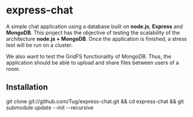 # express-chat
      
  A simple chat application using a database built on **node.js**, **Express** and **MongoDB**.
  This project has the objective of testing the scalability of the architecture **node.js + MongoDB**.
  Once the application is finished, a stress test will be run on a cluster.

  We also want to test the GridFS functionality of MongoDB.
  Thus, the application should be able to upload and share files between users of a room.
  

## Installation

  git clone git://github.com/Tug/express-chat.git && cd express-chat && git submodule update --init --recursive


